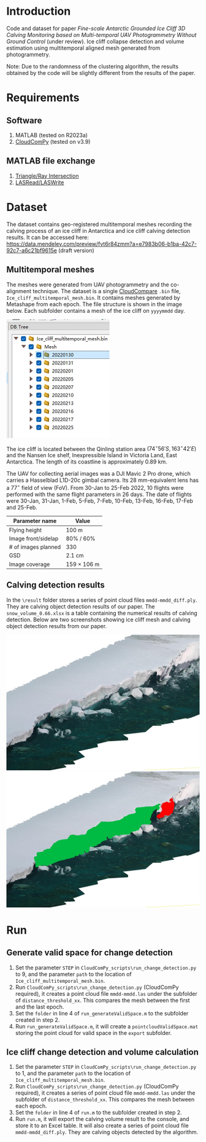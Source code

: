 # Introduction
Code and dataset for paper *Fine-scale Antarctic Grounded Ice Cliff 3D Calving Monitoring based on Multi-temporal UAV Photogrammetry Without Ground Control* (under review). 
Ice cliff collapse detection and volume estimation using multitemporal aligned mesh generated from photogrammetry.

Note: Due to the randomness of the clustering algorithm, the results obtained by the code will be slightly different from the results of the paper.

# Requirements
## Software
1. MATLAB (tested on R2023a)
2. [CloudComPy]( https://github.com/CloudCompare/CloudComPy) (tested on v3.9)
## MATLAB file exchange
1. [Triangle/Ray Intersection](https://ww2.mathworks.cn/matlabcentral/fileexchange/33073-triangle-ray-intersection)
2. [LASRead/LASWrite](https://ww2.mathworks.cn/matlabcentral/fileexchange/21434-lasread)

# Dataset
The dataset contains geo-registered multitemporal meshes recording the calving process of an ice cliff in Antarctica and ice cliff calving detection results. It can be accessed here: https://data.mendeley.com/preview/fvt6r84zmm?a=e7983b06-b1ba-42c7-92c7-a6c21bf9615e (draft version)

## Multitemporal meshes
The meshes were generated from UAV photogrammetry and the co-alignment technique. The dataset is a single [CloudCompare](https://www.danielgm.net/cc/) `.bin` file, `Ice_cliff_multitemporal_mesh.bin`. It contains meshes generated by Metashape from each epoch. The file structure is shown in the image below. Each subfolder contains a mesh of the ice cliff on `yyyymmdd` day. 

![File structure of Ice_cliff_multitemporal_mesh.bin](./img/file_tree_cc.png)

The ice cliff is located between the Qinling station area $(74^\circ56' S, 163^\circ 42' E)$ and the Nansen Ice shelf, Inexpressible Island in Victoria Land, East Antarctica. The length of its coastline is approximately 0.89 km.

The UAV for collecting aerial images was a DJI Mavic 2 Pro drone, which carries a Hasselblad L1D-20c gimbal camera. Its 28 mm-equivalent lens has a $77^\circ$ field of view (FoV). From 30-Jan to 25-Feb 2022, 10 flights were performed with the same flight parameters in 26 days. The date of flights were 30-Jan, 31-Jan, 1-Feb, 5-Feb, 7-Feb, 10-Feb, 13-Feb, 16-Feb, 17-Feb and 25-Feb. 

|Parameter name|         Value|
|----------------------| -----------------------------------
Flying height |         100 m
Image front/sidelap  |  80% / 60%
\# of images planned |  330
GSD                  |  2.1 cm
Image coverage       |  159 $\times$ 106 m

## Calving detection results
In the `\result` folder stores a series of point cloud files `mmdd-mmdd_diff.ply`. They are calving object detection results of our paper. The `snow_volume_0.66.xlsx` is a table containing the numerical results of calving detection.
Below are two screenshots showing ice cliff mesh and calving object detection results from our paper.

![Visualisation of calving objects](./img/s1.jpg)
![Visualisation of calving objects](./img/s2.jpg)

# Run
## Generate valid space for change detection
1. Set the parameter `STEP` in `CloudComPy_scripts\run_change_detection.py` to 9, and the parameter `path` to the location of `Ice_cliff_multitemporal_mesh.bin`.
2. Run `CloudComPy_scripts\run_change_detection.py` (CloudComPy required), it creates a point cloud file `mmdd-mmdd.las` under the subfolder of `distance_threshold_xx`. This compares the mesh between the first and the last epoch. 
3. Set the `folder` in line 4 of `run_generateValidSpace.m` to the subfolder created in step 2.
4. Run `run_generateValidSpace.m`, it will create a `pointcloudValidSpace.mat` storing the point cloud for valid space in the `export` subfolder.

## Ice cliff change detection and volume calculation 
1. Set the parameter `STEP` in `CloudComPy_scripts\run_change_detection.py` to 1, and the parameter `path` to the location of `Ice_cliff_multitemporal_mesh.bin`.
2. Run `CloudComPy_scripts\run_change_detection.py` (CloudComPy required), it creates a series of point cloud file `mmdd-mmdd.las` under the subfolder of `distance_threshold_xx`. This compares the mesh between each epoch. 
3. Set the `folder` in line 4 of `run.m` to the subfolder created in step 2.
4. Run `run.m`, it will export the calving volume result to the console, and store it to an Excel table. It will also create a series of point cloud file `mmdd-mmdd_diff.ply`. They are calving objects detected by the algorithm. 

